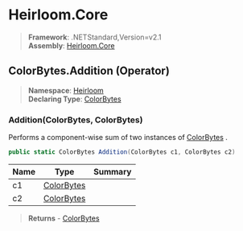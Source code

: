 # Heirloom.Core

> **Framework**: .NETStandard,Version=v2.1  
> **Assembly**: [Heirloom.Core][0]

## ColorBytes.Addition (Operator)

> **Namespace**: [Heirloom][0]  
> **Declaring Type**: [ColorBytes][1]

### Addition(ColorBytes, ColorBytes)

Performs a component-wise sum of two instances of [ColorBytes][1] .

```cs
public static ColorBytes Addition(ColorBytes c1, ColorBytes c2)
```

| Name | Type            | Summary |
|------|-----------------|---------|
| c1   | [ColorBytes][1] |         |
| c2   | [ColorBytes][1] |         |

> **Returns** - [ColorBytes][1]

[0]: ../../../Heirloom.Core.md
[1]: ../ColorBytes.md
